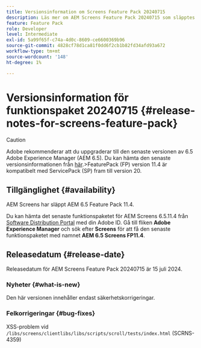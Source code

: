 ```yaml
---
title: Versionsinformation om Screens Feature Pack 20240715
description: Läs mer om AEM Screens Feature Pack 20240715 som släpptes 15 juli 2024.
feature: Feature Pack
role: Developer
level: Intermediate
exl-id: 5a99f65f-c74a-4d0c-8609-ce6600369b96
source-git-commit: 4828cf78d1ca81f0dd6f2cb1b82fd34afd93a672
workflow-type: tm+mt
source-wordcount: '148'
ht-degree: 1%

---
```


# Versionsinformation för funktionspaket 20240715 {#release-notes-for-screens-feature-pack}

>[!CAUTION]
>Adobe rekommenderar att du uppgraderar till den senaste versionen av 6.5 Adobe Experience Manager (AEM 6.5). Du kan hämta den senaste versionsinformationen från [här](https://experienceleague.adobe.com/sv/docs/experience-manager-65/content/release-notes/release-notes).
>&#x200B;>FeaturePack (FP) version 11.4 är kompatibelt med ServicePack (SP) fram till version 20.


## Tillgänglighet {#availability}

AEM Screens har släppt AEM 6.5 Feature Pack 11.4.

Du kan hämta det senaste funktionspaketet för AEM Screens 6.5.11.4 från [Software Distribution Portal](https://experience.adobe.com/#/downloads/content/software-distribution/en/aem.html) med din Adobe ID. Gå till fliken **Adobe Experience Manager** och sök efter **Screens** för att få den senaste funktionspaketet med namnet **AEM 6.5 Screens FP11.4**.

## Releasedatum {#release-date}

Releasedatum för AEM Screens Feature Pack 20240715 är 15 juli 2024.

### Nyheter {#what-is-new}

Den här versionen innehåller endast säkerhetskorrigeringar.

### Felkorrigeringar {#bug-fixes}

XSS-problem vid `/libs/screens/clientlibs/libs/scripts/scroll/tests/index.html` (SCRNS-4359)
